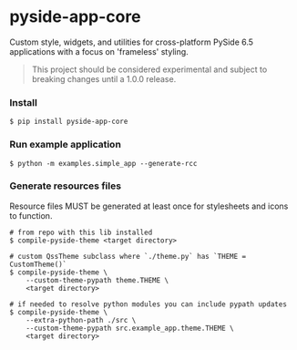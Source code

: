 # pyside-app-core

Custom style, widgets, and utilities for cross-platform PySide 6.5 applications with a focus on 'frameless' styling.

> This project should be considered experimental and subject to breaking changes until a 1.0.0 release.


### Install

```shell
$ pip install pyside-app-core
```


### Run example application

```shell
$ python -m examples.simple_app --generate-rcc
```

### Generate resources files

Resource files MUST be generated at least once for stylesheets and icons to function.

```shell
# from repo with this lib installed
$ compile-pyside-theme <target directory>

# custom QssTheme subclass where `./theme.py` has `THEME = CustomTheme()`
$ compile-pyside-theme \
    --custom-theme-pypath theme.THEME \
    <target directory> 

# if needed to resolve python modules you can include pypath updates
$ compile-pyside-theme \
    --extra-python-path ./src \
    --custom-theme-pypath src.example_app.theme.THEME \
    <target directory>
```